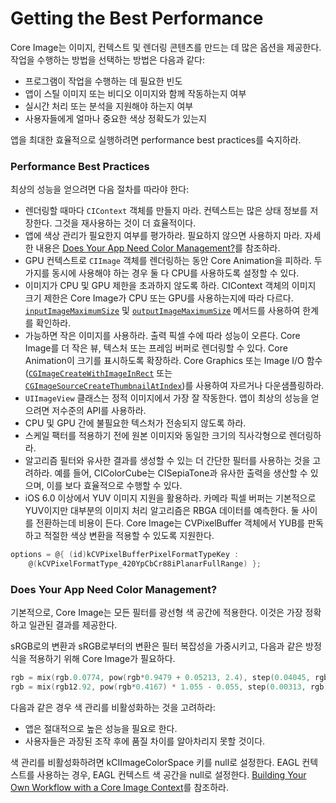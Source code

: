 # Getting the Best Performance

Core Image는 이미지, 컨텍스트 및 렌더링 콘텐츠를 만드는 데 많은 옵션을 제공한다. 작업을 수행하는 방법을 선택하는 방법은 다음과 같다:

* 프로그램이 작업을 수행하는 데 필요한 빈도
* 앱이 스틸 이미지 또는 비디오 이미지와 함께 작동하는지 여부
* 실시간 처리 또는 분석을 지원해야 하는지 여부
* 사용자들에게 얼마나 중요한 색상 정확도가 있는지

앱을 최대한 효율적으로 실행하려면 performance best practices를 숙지하라.

### Performance Best Practices

최상의 성능을 얻으려면 다음 절차를 따라야 한다:

* 렌더링할 때마다 `CIContext` 객체를 만들지 마라. 컨텍스트는 많은 상태 정보를 저장한다. 그것을 재사용하는 것이 더 효율적이다.
* 앱에 색상 관리가 필요한지 여부를 평가하라. 필요하지 않으면 사용하지 마라. 자세한 내용은 [Does Your App Need Color Management?](https://developer.apple.com/library/archive/documentation/GraphicsImaging/Conceptual/CoreImaging/ci_performance/ci_performance.html#//apple_ref/doc/uid/TP30001185-CH10-SW7)를 참조하라.
* GPU 컨텍스트로 `CIImage` 객체를 렌더링하는 동안 Core Animation을 피하라. 두 가지를 동시에 사용해야 하는 경우 둘 다 CPU를 사용하도록 설정할 수 있다.
* 이미지가 CPU 및 GPU 제한을 초과하지 않도록 하라. CIContext 객체의 이미지 크기 제한은 Core Image가 CPU 또는 GPU를 사용하는지에 따라 다르다. [`inputImageMaximumSize`](https://developer.apple.com/documentation/coreimage/cicontext/1620425-inputimagemaximumsize) 및 [`outputImageMaximumSize`](https://developer.apple.com/documentation/coreimage/cicontext/1620335-outputimagemaximumsize) 메서드를 사용하여 한계를 확인하라.
* 가능하면 작은 이미지를 사용하라. 출력 픽셀 수에 따라 성능이 오른다. Core Image를 더 작은 뷰, 텍스처 또는 프레임 버퍼로 렌더링할 수 있다. Core Animation이 크기를 표시하도록 확장하라. Core Graphics 또는 Image I/O 함수\([`CGImageCreateWithImageInRect`](https://developer.apple.com/documentation/coregraphics/cgimage/1454683-cropping) 또는[`CGImageSourceCreateThumbnailAtIndex`](https://developer.apple.com/documentation/imageio/1465099-cgimagesourcecreatethumbnailatin)\)를 사용하여 자르거나 다운샘플링하라.
* `UIImageView` 클래스는 정적 이미지에서 가장 잘 작동한다. 앱이 최상의 성능을 얻으려면 저수준의 API를 사용하라.
* CPU 및 GPU 간에 불필요한 텍스처가 전송되지 않도록 하라.
* 스케일 팩터를 적용하기 전에 원본 이미지와 동일한 크기의 직사각형으로 렌더링하라.
* 알고리즘 필터와 유사한 결과를 생성할 수 있는 더 간단한 필터를 사용하는 것을 고려하라. 예를 들어, CIColorCube는 CISepiaTone과 유사한 출력을 생산할 수 있으며, 이를 보다 효율적으로 수행할 수 있다.
* iOS 6.0 이상에서 YUV 이미지 지원을 활용하라. 카메라 픽셀 버퍼는 기본적으로 YUV이지만 대부분의 이미지 처리 알고리즘은 RBGA 데이터를 예측한다. 둘 사이를 전환하는데 비용이 든다. Core Image는 CVPixelBuffer 객체에서 YUB를 판독하고 적절한 색상 변환을 적용할 수 있도록 지원한다.

```objectivec
options = @{ (id)kCVPixelBufferPixelFormatTypeKey :
    @(kCVPixelFormatType_420YpCbCr88iPlanarFullRange) };
```

### Does Your App Need Color Management?

기본적으로, Core Image는 모든 필터를 광선형 색 공간에 적용한다. 이것은 가장 정확하고 일관된 결과를 제공한다.

sRGB로의 변환과 sRGB로부터의 변환은 필터 복잡성을 가중시키고, 다음과 같은 방정식을 적용하기 위해 Core Image가 필요하다.

```objectivec
rgb = mix(rgb.0.0774, pow(rgb*0.9479 + 0.05213, 2.4), step(0.04045, rgb))
rgb = mix(rgb12.92, pow(rgb*0.4167) * 1.055 - 0.055, step(0.00313, rgb))
```

다음과 같은 경우 색 관리를 비활성화하는 것을 고려하라:

* 앱은 절대적으로 높은 성능을 필요로 한다.
* 사용자들은 과장된 조작 후에 품질 차이를 알아차리지 못할 것이다.

색 관리를 비활성화하려면 kCIImageColorSpace 키를 null로 설정한다. EAGL 컨텍스트를 사용하는 경우, EAGL 컨텍스트 색 공간을 null로 설정한다. [Building Your Own Workflow with a Core Image Context](https://developer.apple.com/library/archive/documentation/GraphicsImaging/Conceptual/CoreImaging/ci_tasks/ci_tasks.html#//apple_ref/doc/uid/TP30001185-CH3-SW5)를 참조하라.

